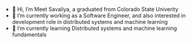 - 👋 Hi, I’m Meet Savaliya, a graduated from Colorado State Univerity
- 👀 I’m currently working as a Software Engineer, and also interested in development role in distributed systems and machine learning
- 🌱 I’m currently learning Distributed systems and machine learning fundamentals

<!---
meetsav/meetsav is a ✨ special ✨ repository because its `README.md` (this file) appears on your GitHub profile.
You can click the Preview link to take a look at your changes.
--->
